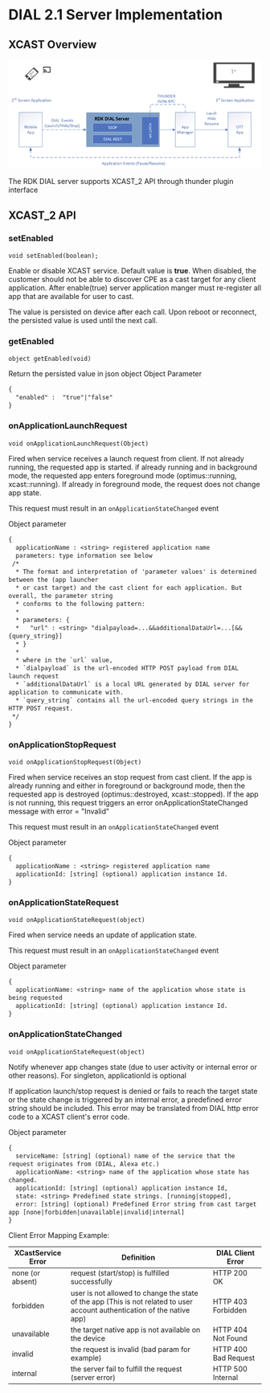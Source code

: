 # DIAL 2.1 Server Implementation

## XCAST Overview
![Architecture Overview](/docs/overview.png)

The RDK DIAL server supports XCAST_2 API through thunder plugin interface

## XCAST_2 API

### setEnabled

```
void setEnabled(boolean);
```
Enable or disable XCAST service. Default value is __true__. When disabled, the customer should not be able to discover CPE as a cast target for any client application. After enable(true) server application manger must re-register all app that are available for user to cast.

The value is persisted on device after each call. Upon reboot or reconnect, the persisted value is used until the next call.

### getEnabled
```
object getEnabled(void)
```

Return the persisted value in json object
Object Parameter
```
{
  "enabled" :  "true"|"false"
}
```

### onApplicationLaunchRequest
```
void onApplicationLaunchRequest(Object)
```
Fired when service receives a launch request from client.  If not already running, the requested app is started. if already running and in background mode, the requested app enters foreground mode (optimus::running, xcast::running). If already in foreground mode, the request does not change app state.

This request must result in an `onApplicationStateChanged` event

Object parameter
```
{
  applicationName : <string> registered application name
  parameters: type information see below
 /*
  * The format and interpretation of 'parameter values' is determined between the (app launcher
  * or cast target) and the cast client for each application. But overall, the parameter string
  * conforms to the following pattern:
  *
  * parameters: {
  *   "url" : <string> "dialpayload=...&&additionalDataUrl=...[&&{query_string}]
  * }
  *
  * where in the `url` value,
  * `dialpayload` is the url-encoded HTTP POST payload from DIAL launch request
  * `additionalDataUrl` is a local URL generated by DIAL server for application to communicate with.
  * `query_string` contains all the url-encoded query strings in the HTTP POST request.
 */
}
```

### onApplicationStopRequest
```
void onApplicationStopRequest(Object)
```
Fired when service receives an stop request from cast client. If the app is already running and either in foreground or background mode, then the requested app is destroyed (optimus::destroyed, xcast::stopped). If the app is not running, this request triggers an error onApplicationStateChanged message with error = "Invalid"

This request must result in an `onApplicationStateChanged` event


Object parameter
```
{
  applicationName : <string> registered application name
  applicationId: [string] (optional) application instance Id.
}
```

### onApplicationStateRequest
```
void onApplicationStateRequest(object)
```
Fired when service needs an update of application state.

This request must result in an `onApplicationStateChanged` event

Object parameter
```
{
  applicationName: <string> name of the application whose state is being requested
  applicationId: [string] (optional) application instance Id.
}
```

### onApplicationStateChanged
```
void onApplicationStateRequest(object)

```
Notify whenever app changes state (due to user activity or internal error or other reasons). For singleton, applicationId is optional

If application launch/stop request is denied or fails to reach the target state or the state change is triggered by an internal error, a predefined error string should be included. This error may be translated from DIAL http error code to a XCAST client's error code.

Object parameter
```
{
  serviceName: [string] (optional) name of the service that the request originates from (DIAL, Alexa etc.)
  applicationName: <string> name of the application whose state has changed.
  applicationId: [string] (optional) application instance Id,
  state: <string> Predefined state strings. [running|stopped],
  error: [string] (optional) Predefined Error string from cast target app [none|forbidden|unavailable|invalid|internal]
}
```

Client Error Mapping Example:

|XCastService Error| Definition | DIAL Client Error|
|------------------|------------|------------------|
|none (or absent)  |request (start/stop) is fulfilled successfully|HTTP 200 OK|
|forbidden         |user is not allowed to change the state of the app (This is not related to user account authentication of the native app)|HTTP 403 Forbidden|
|unavailable       |	the target native app is not available on the device|HTTP 404 Not Found|
|invalid           |	the request is invalid (bad param for example)|	HTTP 400 Bad Request|
|internal          |	the server fail to fulfill the request (server error)|	HTTP 500 Internal|
